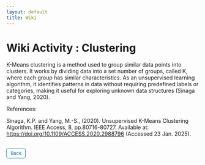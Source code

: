 ```yaml
---
layout: default
title: Wiki
---
```


# Wiki Activity : Clustering

K-Means clustering is a method used to group similar data points into clusters. It works by dividing data into a set number of groups, called K, where each group has similar characteristics.  As an unsupervised learning algorithm, it identifies patterns in data without requiring predefined labels or categories, making it useful for exploring unknown data structures (Sinaga and Yang, 2020).

References:

Sinaga, K.P. and Yang, M.-S., (2020). Unsupervised K-Means Clustering Algorithm. IEEE Access, 8, pp.80716-80727. Available at: https://doi.org/10.1109/ACCESS.2020.2988796 (Accessed 23 Jan. 2025).



<style>
  .back-button {
    display: inline-block;
    background-color: white;
    color: #006699;
    text-decoration: none;
    padding: 5px 10px; /* Reduced padding for a smaller button */
    font-size: 12px; /* Smaller font size */
    border: 1px solid #006699; /* Thinner border */
    border-radius: 5px;
    cursor: pointer;
    transition: background-color 0.3s, color 0.3s;
    margin: 15px 0; /* Adds space above and below the button */
  }
  .back-button:hover {
    background-color: #006699;
    color: white;
 }
</style>

<div class="button-container">
  <a href="https://dzervenes.github.io/" class="back-button">Back</a>
</div>
